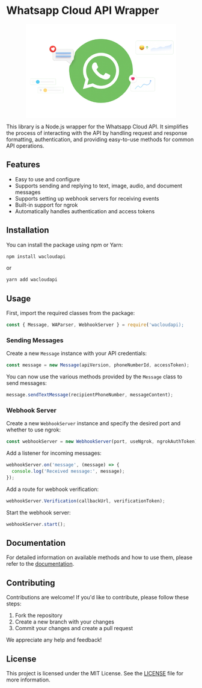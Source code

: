 
# Whatsapp Cloud API Wrapper
<center>
<img src="assets/logo.png" width="400" align="center">
</center>

This library is a Node.js wrapper for the Whatsapp Cloud API. It simplifies the process of interacting with the API by handling request and response formatting, authentication, and providing easy-to-use methods for common API operations.

## Features

-   Easy to use and configure
-   Supports sending and replying to text, image, audio, and document messages
-   Supports setting up webhook servers for receiving events
-   Built-in support for ngrok
-   Automatically handles authentication and access tokens

## Installation

You can install the package using npm or Yarn:

```bash
npm install wacloudapi
```
or

```bash
yarn add wacloudapi
```
## Usage

First, import the required classes from the package:



```javascript
const { Message, WAParser, WebhookServer } = require('wacloudapi);
```

### Sending Messages

Create a new `Message` instance with your API credentials:

```javascript
const message = new Message(apiVersion, phoneNumberId, accessToken);
```


You can now use the various methods provided by the `Message` class to send messages:


```javascript
message.sendTextMessage(recipientPhoneNumber, messageContent);
```

### Webhook Server

Create a new `WebhookServer` instance and specify the desired port and whether to use ngrok:

```javascript
const webhookServer = new WebhookServer(port, useNgrok, ngrokAuthToken);
```

Add a listener for incoming messages:

```javascript
webhookServer.on('message', (message) => {
  console.log('Received message:', message);
});
```

Add a route for webhook verification:

```javascript
webhookServer.Verification(callbackUrl, verificationToken);
```
Start the webhook server:

```javascript
webhookServer.start();
```

## Documentation

For detailed information on available methods and how to use them, please refer to the [documentation](/docs).

## Contributing

Contributions are welcome! If you'd like to contribute, please follow these steps:

1.  Fork the repository
2.  Create a new branch with your changes
3.  Commit your changes and create a pull request

We appreciate any help and feedback!

## License

This project is licensed under the MIT License. See the [LICENSE](/LICENSE) file for more information.